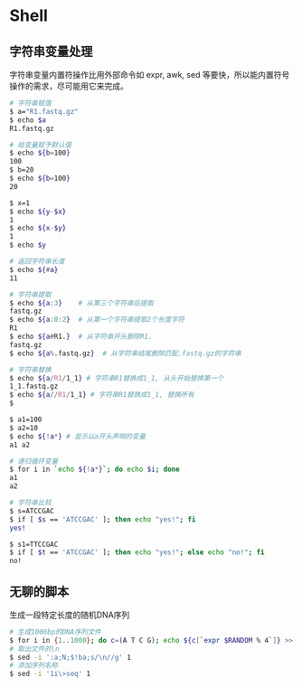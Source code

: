 # Shell

## 字符串变量处理

字符串变量内置符操作比用外部命令如 expr, awk, sed 等要快，所以能内置符号操作的需求，尽可能用它来完成。

```bash
# 字符串赋值
$ a="R1.fastq.gz"
$ echo $a
R1.fastq.gz

# 给变量赋予默认值
$ echo ${b=100}
100
$ b=20
$ echo ${b=100}
20

$ x=1
$ echo ${y-$x}
1
$ echo ${x-$y}
1
$ echo $y

# 返回字符串长度
$ echo ${#a}
11

# 字符串提取
$ echo ${a:3}    # 从第三个字符串后提取
fastq.gz
$ echo ${a:0:2}  # 从第一个字符串提取2个长度字符
R1
$ echo ${a#R1.}  # 从字符串开头删除R1.
fastq.gz
$ echo ${a%.fastq.gz}  # 从字符串结尾删除匹配.fastq.gz的字符串

# 字符串替换
$ echo ${a/R1/1_1} # 字符串R1替换成1_1, 从头开始替换第一个
1_1.fastq.gz
$ echo ${a//R1/1_1} # 字符串R1替换成1_1, 替换所有
$
```

```bash
$ a1=100
$ a2=10
$ echo ${!a*} # 显示以a开头声明的变量
a1 a2

# 递归循环变量
$ for i in `echo ${!a*}`; do echo $i; done
a1
a2
```

```bash
# 字符串比较
$ s=ATCCGAC
$ if [ $s == 'ATCCGAC' ]; then echo "yes!"; fi
yes!

$ s1=TTCCGAC
$ if [ $t == 'ATCCGAC' ]; then echo "yes!"; else echo "no!"; fi
no!
```

## 无聊的脚本

生成一段特定长度的随机DNA序列

```bash
# 生成1000bp的DNA序列文件
$ for i in {1..1000}; do c=(A T C G); echo ${c[`expr $RANDOM % 4`]} >> 1; done
# 取出文件的\n
$ sed -i ':a;N;$!ba;s/\n//g' 1
# 添加序列名称
$ sed -i '1i\>seq' 1
```
